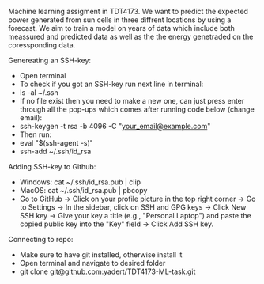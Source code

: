 Machine learning assigment in TDT4173. We want to predict the expected power generated from sun cells in three diffrent locations by using a forecast. We aim to train a model on years of data which include both meassured and predicted data as well as the the energy genetraded on the coressponding data.

Genereating an SSH-key:
- Open terminal
- To check if you got an SSH-key run next line in terminal:
- ls -al ~/.ssh
- If no file exist then you need to make a new one, can just press enter through all the pop-ups which comes after running code below (change email):
- ssh-keygen -t rsa -b 4096 -C "your_email@example.com"
- Then run:
- eval "$(ssh-agent -s)"
- ssh-add ~/.ssh/id_rsa

Adding SSH-key to Github:
- Windows: cat ~/.ssh/id_rsa.pub | clip
- MacOS: cat ~/.ssh/id_rsa.pub | pbcopy
- Go to GitHub -> Click on your profile picture in the top right corner -> Go to Settings -> In the sidebar, click on SSH and GPG keys -> Click New SSH key -> Give your key a title (e.g., "Personal Laptop") and paste the copied public key into the "Key" field -> Click Add SSH key.

Connecting to repo:
- Make sure to have git installed, otherwise install it
- Open terminal and navigate to desired folder
- git clone git@github.com:yadert/TDT4173-ML-task.git
